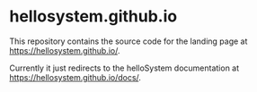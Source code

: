 # hellosystem.github.io

This repository contains the source code for the landing page at https://hellosystem.github.io/.

Currently it just redirects to the helloSystem documentation at https://hellosystem.github.io/docs/.
